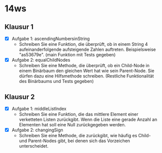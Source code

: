 # 14ws

## Klausur 1

- [x] Aufgabe 1: ascendingNumbersinString
  - Schreiben Sie eine Funktion, die überprüft, ob in einem
    String 4 aufeinanderfolgende aufsteigende Zahlen auftreten.
    Beispielsweise "as53679e".
    (main Funktion mit Tests gegeben)
- [x] Aufgabe 2: equalChildNodes
  - Schreiben Sie eine Methode, die überprüft, ob ein Child-Node
    in einem Binärbaum den gleichen Wert hat wie sein Parent-Node.
    Sie dürfen dazu eine Hilfsmethode schreiben.
    (Restliche Funktionalität des Binärbaums und Tests gegeben)

## Klausur 2

- [x] Aufgabe 1: middleListIndex
  - Schreiben Sie eine Funktion, die das mittlere Element einer
    verketteten Listen zurückgibt. Wenn die Liste eine gerade Anzahl an Elementen hat
    soll eine Null zurückgegeben werden.
- [x] Aufgabe 2: changingSign
  - Schreiben Sie eine Methode, die zurückgibt, wie häufig es Child-
    und Parent-Nodes gibt, bei denen sich das Vorzeichen unterscheidet.
